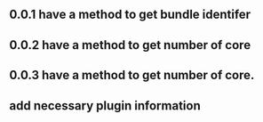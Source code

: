 ## 0.0.1 have a method to get bundle identifer

## 0.0.2 have a method to get number of core

## 0.0.3 have a method to get number of core. 
##       add necessary plugin information         
